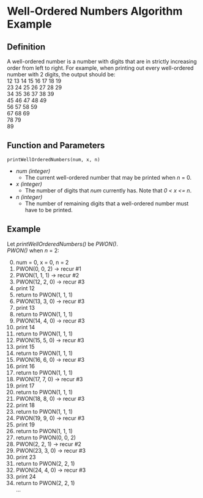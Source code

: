 # Well-Ordered Numbers Algorithm Example
## Definition
A well-ordered number is a number with digits that are in strictly increasing order from left to right. For example, when printing out every well-ordered number with 2 digits, the output should be:  
    12 13 14 15 16 17 18 19  
    23 24 25 26 27 28 29  
    34 35 36 37 38 39  
    45 46 47 48 49  
    56 57 58 59  
    67 68 69  
    78 79  
    89
## Function and Parameters
    printWellOrderedNumbers(num, x, n)
* *num (integer)*
    * The current well-ordered number that may be printed when *n* = 0.
* *x (integer)*
    * The number of digits that *num* currently has. Note that *0 < x <= n*.
* *n (integer)*
    * The number of remaining digits that a well-ordered number must have to be printed.
## Example
Let *printWellOrderedNumbers()* be *PWON()*.  
*PWON()* when *n* = 2:  

0. num = 0, x = 0, n = 2
1. PWON(0, 0, 2)  -> recur #1
2. PWON(1, 1, 1)  -> recur #2
3. PWON(12, 2, 0) -> recur #3
4. print 12
5. return to PWON(1, 1, 1)
6. PWON(13, 3, 0) -> recur #3
7. print 13
8. return to PWON(1, 1, 1)
9. PWON(14, 4, 0) -> recur #3
10. print 14
11. return to PWON(1, 1, 1)
12. PWON(15, 5, 0) -> recur #3
13. print 15
14. return to PWON(1, 1, 1)
15. PWON(16, 6, 0) -> recur #3
16. print 16
17. return to PWON(1, 1, 1)
18. PWON(17, 7, 0) -> recur #3
19. print 17
20. return to PWON(1, 1, 1)
21. PWON(18, 8, 0) -> recur #3
22. print 18
23. return to PWON(1, 1, 1)
24. PWON(19, 9, 0) -> recur #3
25. print 19
26. return to PWON(1, 1, 1)
27. return to PWON(0, 0, 2)
28. PWON(2, 2, 1)  -> recur #2
29. PWON(23, 3, 0) -> recur #3
30. print 23
31. return to PWON(2, 2, 1)
32. PWON(24, 4, 0) -> recur #3
33. print 24
34. return to PWON(2, 2, 1)  
...
